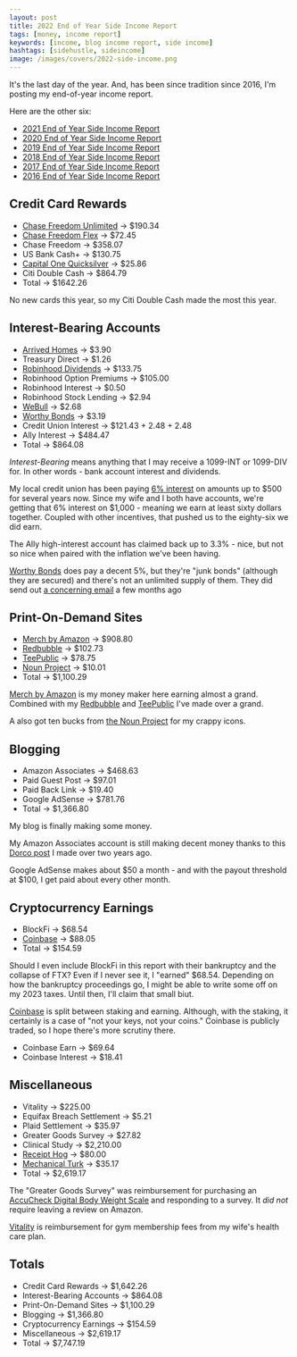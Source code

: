 ```yaml
---
layout: post
title: 2022 End of Year Side Income Report
tags: [money, income report]
keywords: [income, blog income report, side income]
hashtags: [sidehustle, sideincome]
image: /images/covers/2022-side-income.png
---
```


It's the last day of the year. And, has been since tradition since 2016, I'm posting my end-of-year income report.

Here are the other six:

* [2021 End of Year Side Income Report](https://www.joehxblog.com/2021-end-of-year-side-income-report/)
* [2020 End of Year Side Income Report](https://www.joehxblog.com/2020-end-of-year-side-income-report/)
* [2019 End of Year Side Income Report](https://www.joehxblog.com/2019-end-of-year-side-income-report/)
* [2018 End of Year Side Income Report](https://www.joehxblog.com/2018-end-of-year-side-income-report/)
* [2017 End of Year Side Income Report](https://www.joehxblog.com/2017-end-of-year-side-income-report/)
* [2016 End of Year Side Income Report](https://www.joehxblog.com/2016-end-of-year-side-income-report/)

## Credit Card Rewards

* [Chase Freedom Unlimited](https://www.joehxblog.com/chase-freedom-unlimited/) &rarr; $190.34
* [Chase Freedom Flex](https://www.joehxblog.com/chase-freedom/) &rarr; $72.45
* Chase Freedom &rarr; $358.07
* US Bank Cash+ &rarr; $130.75
* [Capital One Quicksilver](https://www.joehxblog.com/capital-one-quicksilver/) &rarr; $25.86
* Citi Double Cash &rarr; $864.79
* Total &rarr; $1642.26

No new cards this year, so my Citi Double Cash made the most this year.

## Interest-Bearing Accounts

* [Arrived Homes](https://arrivedhomes.com/) &rarr; $3.90
* Treasury Direct &rarr; $1.26
* [Robinhood Dividends](https://www.joehxblog.com/robinhood/) &rarr; $133.75 
* Robinhood Option Premiums &rarr; $105.00
* Robinhood Interest &rarr; $0.50
* Robinhood Stock Lending &rarr; $2.94
* [WeBull](https://www.joehxblog.com/webull/) &rarr; $2.68
* [Worthy Bonds](https://www.joehxblog.com/worthybonds/) &rarr; $3.19
* Credit Union Interest &rarr; $121.43 + 2.48 + 2.48
* Ally Interest &rarr; $484.47
* Total &rarr; $864.08

*Interest-Bearing* means anything that I may receive a 1099-INT or 1099-DIV for. In other words - bank account interest and dividends.

My local credit union has been paying [6% interest](https://www.joehxblog.com/wright-patt-credit-union-quietly-doubles-truesaver-rate/) on amounts up to $500 for several years now. Since my wife and I both have accounts, we're getting that 6% interest on $1,000 - meaning we earn at least sixty dollars together. Coupled with other incentives, that pushed us to the eighty-six we did earn.

The Ally high-interest account has claimed back up to 3.3% - nice, but not so nice when paired with the inflation we've been having.

[Worthy Bonds](https://www.joehxblog.com/worthybonds/) does pay a decent 5%, but they're "junk bonds" (although they are secured) and there's not an unlimited supply of them. They did send out [a concerning email](https://www.joehxblog.com/is-worthy-bonds-having-liquidity-problems/) a few months ago

## Print-On-Demand Sites

* [Merch by Amazon](https://www.amazon.com/s?k=%22joehx%22&i=fashion&tag=hendrixjoseph-20) &rarr; $908.80
* [Redbubble](https://www.redbubble.com/people/joehx) &rarr; $102.73
* [TeePublic](https://www.joehxblog.com/teepublic/) &rarr; $78.75
* [Noun Project](https://thenounproject.com/joehx/) &rarr; $10.01
* Total &rarr; $1,100.29

[Merch by Amazon](https://www.amazon.com/s?k=%22joehx%22&i=fashion&tag=hendrixjoseph-20) is my money maker here earning almost a grand. Combined with my [Redbubble](https://www.redbubble.com/people/joehx) and [TeePublic](https://www.joehxblog.com/teepublic/) I've made over a grand.

A also got ten bucks from [the Noun Project](https://thenounproject.com/joehx/) for my crappy icons.

## Blogging

* Amazon Associates &rarr; $468.63
* Paid Guest Post &rarr; $97.01
* Paid Back Link &rarr; $19.40
* Google AdSense &rarr; $781.76
* Total &rarr; $1,366.80

My blog is finally making some money.

My Amazon Associates account is still making decent money thanks to this [Dorco post](https://www.joehxblog.com/how-to-get-dorco-razor-blades-after-dorcousa-shuts-down/) I made over two years ago.

Google AdSense makes about $50 a month - and with the payout threshold at $100, I get paid about every other month.

## Cryptocurrency Earnings

* BlockFi &rarr; $68.54
* [Coinbase](https://www.joehxblog.com/coinbase/) &rarr; $88.05
* Total &rarr; $154.59

Should I even include BlockFi in this report with their bankruptcy and the collapse of FTX? Even if I never see it, I "earned" $68.54. Depending on how the bankruptcy proceedings go, I might be able to write some off on my 2023 taxes. Until then, I'll claim that small biut.

[Coinbase](https://www.joehxblog.com/coinbase/) is split between staking and earning. Although, with the staking, it certainly is a case of "not your keys, not your coins." Coinbase is publicly traded, so I hope there's more scrutiny there.

* Coinbase Earn &rarr; $69.64
* Coinbase Interest &rarr; $18.41

## Miscellaneous

* Vitality &rarr; $225.00
* Equifax Breach Settlement &rarr; $5.21
* Plaid Settlement &rarr; $35.97
* Greater Goods Survey &rarr; $27.82
* Clinical Study &rarr; $2,210.00
* [Receipt Hog](https://www.joehxblog.com/receipt-hog/) &rarr; $80.00
* [Mechanical Turk](https://www.mturk.com/) &rarr; $35.17
* Total &rarr; $2,619.17

The "Greater Goods Survey" was reimbursement for purchasing an [AccuCheck Digital Body Weight Scale](https://www.amazon.com/gp/product/B08VS58Y7W?tag=hendrixjoseph-20) and responding to a survey. It *did not* require leaving a review on Amazon.

[Vitality](https://www.powerofvitality.com/) is reimbursement for gym membership fees from my wife's health care plan.

## Totals

* Credit Card Rewards &rarr; $1,642.26
* Interest-Bearing Accounts &rarr; $864.08
* Print-On-Demand Sites &rarr; $1,100.29
* Blogging &rarr; $1,366.80
* Cryptocurrency Earnings &rarr; $154.59
* Miscellaneous &rarr; $2,619.17
* Total &rarr; $7,747.19